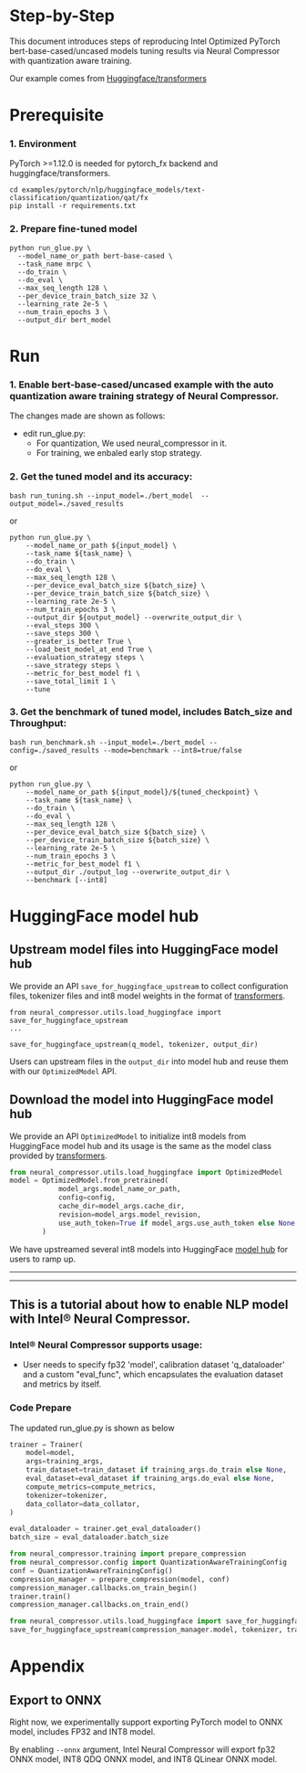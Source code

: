 Step-by-Step
============

This document introduces steps of reproducing Intel Optimized PyTorch bert-base-cased/uncased models tuning results via Neural Compressor with quantization aware training.

Our example comes from [Huggingface/transformers](https://github.com/huggingface/transformers)


# Prerequisite

### 1. Environment

PyTorch >=1.12.0 is needed for pytorch_fx backend and huggingface/transformers.

  ```shell
  cd examples/pytorch/nlp/huggingface_models/text-classification/quantization/qat/fx
  pip install -r requirements.txt
  ```


### 2. Prepare fine-tuned model

  ```shell
  python run_glue.py \
    --model_name_or_path bert-base-cased \
    --task_name mrpc \
    --do_train \
    --do_eval \
    --max_seq_length 128 \
    --per_device_train_batch_size 32 \
    --learning_rate 2e-5 \
    --num_train_epochs 3 \
    --output_dir bert_model
  ```

# Run

### 1. Enable bert-base-cased/uncased example with the auto quantization aware training strategy of Neural Compressor.

  The changes made are shown as follows:
  * edit run_glue.py:  
    - For quantization, We used neural_compressor in it.  
    - For training, we enbaled early stop strategy.  

### 2. Get the tuned model and its accuracy: 

    bash run_tuning.sh --input_model=./bert_model  --output_model=./saved_results

or

    python run_glue.py \
        --model_name_or_path ${input_model} \
        --task_name ${task_name} \
        --do_train \
        --do_eval \
        --max_seq_length 128 \
        --per_device_eval_batch_size ${batch_size} \
        --per_device_train_batch_size ${batch_size} \
        --learning_rate 2e-5 \
        --num_train_epochs 3 \
        --output_dir ${output_model} --overwrite_output_dir \
        --eval_steps 300 \
        --save_steps 300 \
        --greater_is_better True \
        --load_best_model_at_end True \
        --evaluation_strategy steps \
        --save_strategy steps \
        --metric_for_best_model f1 \
        --save_total_limit 1 \
        --tune

### 3. Get the benchmark of tuned model, includes Batch_size and Throughput: 

    bash run_benchmark.sh --input_model=./bert_model --config=./saved_results --mode=benchmark --int8=true/false

or

    python run_glue.py \
        --model_name_or_path ${input_model}/${tuned_checkpoint} \
        --task_name ${task_name} \
        --do_train \
        --do_eval \
        --max_seq_length 128 \
        --per_device_eval_batch_size ${batch_size} \
        --per_device_train_batch_size ${batch_size} \
        --learning_rate 2e-5 \
        --num_train_epochs 3 \
        --metric_for_best_model f1 \
        --output_dir ./output_log --overwrite_output_dir \
        --benchmark [--int8]


# HuggingFace model hub
## Upstream model files into HuggingFace model hub
We provide an API `save_for_huggingface_upstream` to collect configuration files, tokenizer files and int8 model weights in the format of [transformers](https://github.com/huggingface/transformers). 
```
from neural_compressor.utils.load_huggingface import save_for_huggingface_upstream
...

save_for_huggingface_upstream(q_model, tokenizer, output_dir)
```
Users can upstream files in the `output_dir` into model hub and reuse them with our `OptimizedModel` API.

## Download the model into HuggingFace model hub
We provide an API `OptimizedModel` to initialize int8 models from HuggingFace model hub and its usage is the same as the model class provided by [transformers](https://github.com/huggingface/transformers).
```python
from neural_compressor.utils.load_huggingface import OptimizedModel
model = OptimizedModel.from_pretrained(
            model_args.model_name_or_path,
            config=config,
            cache_dir=model_args.cache_dir,
            revision=model_args.model_revision,
            use_auth_token=True if model_args.use_auth_token else None,
        )
```

We have upstreamed several int8 models into HuggingFace [model hub](https://huggingface.co/models?other=Intel%C2%AE%20Neural%20Compressor) for users to ramp up.

----
----
## This is a tutorial about how to enable NLP model with Intel® Neural Compressor.


### Intel® Neural Compressor supports usage:
* User needs to specify fp32 'model', calibration dataset 'q_dataloader' and a custom "eval_func", which encapsulates the evaluation dataset and metrics by itself.

### Code Prepare

The updated run_glue.py is shown as below

```python
trainer = Trainer(
    model=model,
    args=training_args,
    train_dataset=train_dataset if training_args.do_train else None,
    eval_dataset=eval_dataset if training_args.do_eval else None,
    compute_metrics=compute_metrics,
    tokenizer=tokenizer,
    data_collator=data_collator,
)

eval_dataloader = trainer.get_eval_dataloader()
batch_size = eval_dataloader.batch_size

from neural_compressor.training import prepare_compression
from neural_compressor.config import QuantizationAwareTrainingConfig
conf = QuantizationAwareTrainingConfig()
compression_manager = prepare_compression(model, conf)
compression_manager.callbacks.on_train_begin()
trainer.train()
compression_manager.callbacks.on_train_end()

from neural_compressor.utils.load_huggingface import save_for_huggingface_upstream
save_for_huggingface_upstream(compression_manager.model, tokenizer, training_args.output_dir)
```

# Appendix

## Export to ONNX

Right now, we experimentally support exporting PyTorch model to ONNX model, includes FP32 and INT8 model.

By enabling `--onnx` argument, Intel Neural Compressor will export fp32 ONNX model, INT8 QDQ ONNX model, and INT8 QLinear ONNX model.
